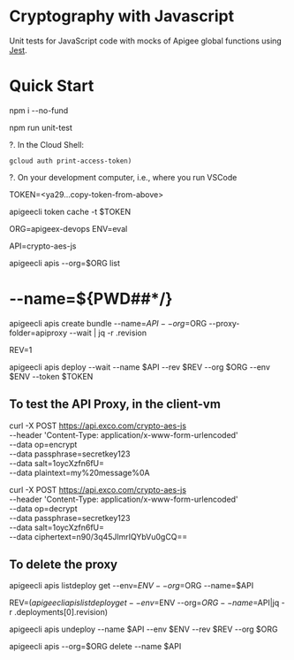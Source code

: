# Cryptography with Javascript


Unit tests for JavaScript code with mocks of Apigee global functions using [Jest](https://jestjs.io/).




# Quick Start

npm i --no-fund

npm run unit-test



?. In the Cloud Shell:
```
gcloud auth print-access-token)
```

?. On your development computer, i.e., where you run VSCode

TOKEN=<ya29...copy-token-from-above>

apigeecli token cache -t $TOKEN

ORG=apigeex-devops
ENV=eval

API=crypto-aes-js

apigeecli apis --org=$ORG list


# --name=${PWD##*/}

apigeecli apis create bundle --name=$API --org=$ORG --proxy-folder=apiproxy --wait | jq -r .revision

REV=1

apigeecli apis deploy --wait --name $API --rev $REV --org $ORG --env $ENV --token $TOKEN



## To test the API Proxy, in the client-vm

curl -X POST https://api.exco.com/crypto-aes-js \
  --header 'Content-Type: application/x-www-form-urlencoded' \
  --data op=encrypt \
  --data passphrase=secretkey123 \
  --data salt=1oycXzfn6fU= \
  --data plaintext=my%20message%0A



curl -X POST https://api.exco.com/crypto-aes-js \
  --header 'Content-Type: application/x-www-form-urlencoded' \
  --data op=decrypt \
  --data passphrase=secretkey123 \
  --data salt=1oycXzfn6fU= \
  --data ciphertext=n90/3q45JlmrIQYbVu0gCQ==





## To delete the proxy

apigeecli apis listdeploy get --env=$ENV --org=$ORG --name=$API

REV=$( apigeecli apis listdeploy get --env=$ENV --org=$ORG --name=$API|jq -r .deployments[0].revision)

apigeecli apis undeploy --name $API --env $ENV --rev $REV --org $ORG




apigeecli apis --org=$ORG delete --name $API


